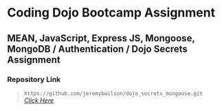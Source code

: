 # Coding Dojo Bootcamp Assignment
## MEAN, JavaScript, Express JS, Mongoose, MongoDB / Authentication / Dojo Secrets Assignment

### Repository Link

> ``` https://github.com/jeremybwilson/dojo_secrets_mongoose.git ```<br>
> _[Click Here](https://github.com/jeremybwilson/dojo_secrets_mongoose.git)_
